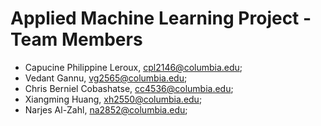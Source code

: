 # Applied Machine Learning Project - Team Members
- Capucine Philippine Leroux, cpl2146@columbia.edu; 
- Vedant Gannu, vg2565@columbia.edu;
- Chris Berniel Cobashatse, cc4536@columbia.edu;
- Xiangming Huang, xh2550@columbia.edu;
- Narjes Al-Zahl, na2852@columbia.edu;
